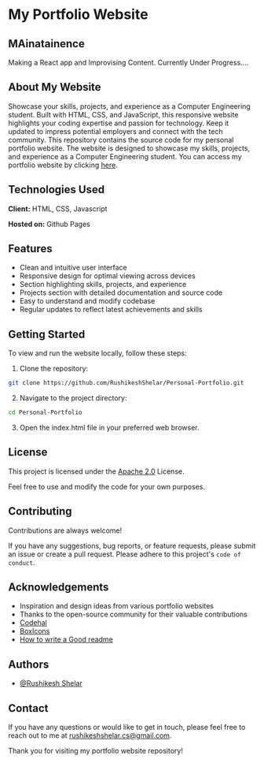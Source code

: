 
# My Portfolio Website
## MAinatainence
Making a React app and Improvising Content.
Currently Under Progress....


## About My Website
Showcase your skills, projects, and experience as a Computer Engineering student. Built with HTML, CSS, and JavaScript, this responsive website highlights your coding expertise and passion for technology. Keep it updated to impress potential employers and connect with the tech community.
This repository contains the source code for my personal portfolio website. The website is designed to showcase my skills, projects, and experience as a Computer Engineering student.
You can access my portfolio website by clicking [here](https://rushikeshshelar.github.io/Personal-Portfolio/).

## Technologies Used 

**Client:** HTML, CSS, Javascript

**Hosted on:** Github Pages

## Features

- Clean and intuitive user interface
- Responsive design for optimal viewing across devices
- Section highlighting skills, projects, and experience
- Projects section with detailed documentation and source code
- Easy to understand and modify codebase
- Regular updates to reflect latest achievements and skills

## Getting Started

To view and run the website locally, follow these steps:
1. Clone the repository: 
```bash
git clone https://github.com/RushikeshShelar/Personal-Portfolio.git
```
2. Navigate to the project directory: 
```bash
cd Personal-Portfolio
```
3. Open the index.html file in your preferred web browser.

## License

This project is licensed under the [Apache 2.0](https://choosealicense.com/licenses/apache-2.0/) License. 

Feel free to use and modify the code for your own purposes.

## Contributing

Contributions are always welcome!

If you have any suggestions, bug reports, or feature requests, please submit an issue or create a pull request.
Please adhere to this project's `code of conduct`.


## Acknowledgements

 - Inspiration and design ideas from various portfolio websites
- Thanks to the open-source community for their valuable contributions
- [Codehal](https://www.youtube.com/@codehal)
-  [BoxIcons](https://boxicons.com/)
 - [How to write a Good readme](https://bulldogjob.com/news/449-how-to-write-a-good-readme-for-your-github-project)


## Authors

- [@Rushikesh Shelar](https://www.github.com/RushikeshShelar)


## Contact

If you have any questions or would like to get in touch, please feel free to reach out to me at rushikeshshelar.cs@gmail.com.

Thank you for visiting my portfolio website repository!

